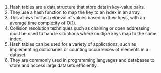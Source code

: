 

1. Hash tables are a data structure that store data in key-value pairs.
2. They use a hash function to map the key to an index in an array.
3. This allows for fast retrieval of values based on their keys, with an average time complexity of O(1).
4. Collision resolution techniques such as chaining or open addressing must be used to handle situations where multiple keys map to the same index.
5. Hash tables can be used for a variety of applications, such as implementing dictionaries or counting occurrences of elements in a dataset.
6. They are commonly used in programming languages and databases to store and access large datasets efficiently.